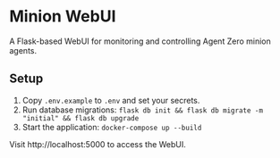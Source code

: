 # Minion WebUI

A Flask-based WebUI for monitoring and controlling Agent Zero minion agents.

## Setup

1. Copy `.env.example` to `.env` and set your secrets.
2. Run database migrations: `flask db init && flask db migrate -m "initial" && flask db upgrade`
3. Start the application: `docker-compose up --build`

Visit http://localhost:5000 to access the WebUI.
